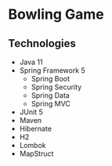 # Bowling Game
## Technologies
- Java 11
- Spring Framework 5
  - Spring Boot
  - Spring Security  
  - Spring Data
  - Spring MVC 
- JUnit 5
- Maven
- Hibernate
- H2
- Lombok 
- MapStruct 
